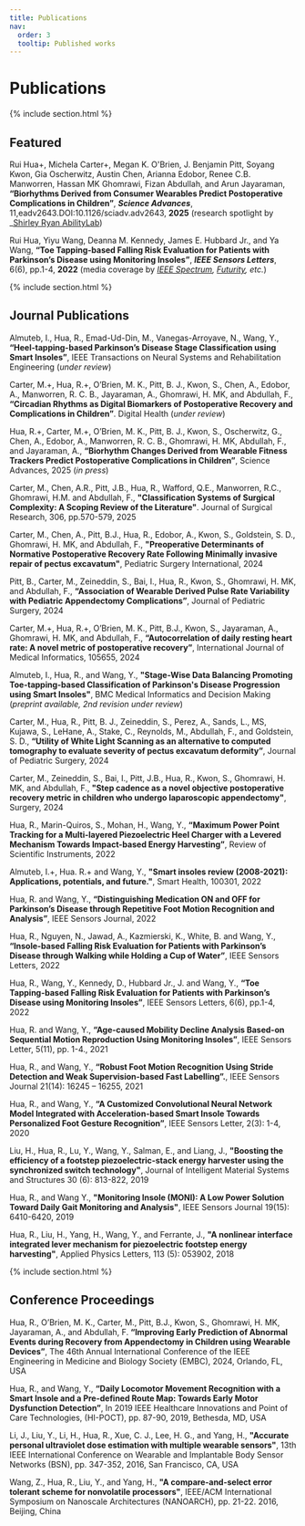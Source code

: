 ```yaml
---
title: Publications
nav:
  order: 3
  tooltip: Published works
---
```


# Publications


{% include section.html %}

## Featured

Rui Hua+, Michela Carter+, Megan K. O'Brien, J. Benjamin Pitt, Soyang Kwon, Gia Oscherwitz, Austin Chen, Arianna Edobor, Renee C.B. Manworren, Hassan MK Ghomrawi, Fizan Abdullah, and Arun Jayaraman, **“Biorhythms Derived from Consumer Wearables Predict Postoperative Complications in Children”**, **_Science Advances_**, 11,eadv2643.DOI:10.1126/sciadv.adv2643, **2025** (research spotlight by _[Shirley Ryan AbilityLab](https://www.sralab.org/articles/blog/research-spotlight-predicting-pediatric-surgery-complications-wearables?utm_source=social&utm_medium=linkedin&utm_campaign=wearables%20science%20advances%20press%20release))


Rui Hua, Yiyu Wang, Deanna M. Kennedy, James E. Hubbard Jr., and Ya Wang, **“Toe Tapping-based Falling Risk Evaluation for Patients with Parkinson’s Disease using Monitoring Insoles”**, **_IEEE Sensors Letters_**, 6(6), pp.1-4, **2022** (media coverage by _[IEEE Spectrum](https://spectrum.ieee.org/smart-footwear-helps-assess-the-fall-risk-of-people-with-parkinsons-disease), [Futurity](https://www.futurity.org/parkinsons-fall-risk-smart-shoe-insole-2791342/), etc._)


{% include section.html %}

## Journal Publications

Almuteb, I., Hua, R., Emad-Ud-Din, M., Vanegas-Arroyave, N., Wang, Y., **“Heel-tapping-based Parkinson’s Disease Stage Classification using Smart Insoles”**, IEEE Transactions on Neural Systems and Rehabilitation Engineering (_under review_)


Carter, M.+, Hua, R.+, O’Brien, M. K., Pitt, B. J., Kwon, S., Chen, A., Edobor, A., Manworren, R. C. B., Jayaraman, A., Ghomrawi, H. MK, and Abdullah, F., **“Circadian Rhythms as Digital Biomarkers of Postoperative Recovery and Complications in Children”**. Digital Health (_under review_)


Hua, R.+, Carter, M.+, O’Brien, M. K., Pitt, B. J., Kwon, S., Oscherwitz, G., Chen, A., Edobor, A., Manworren, R. C. B., Ghomrawi, H. MK, Abdullah, F., and Jayaraman, A., **“Biorhythm Changes Derived from Wearable Fitness Trackers Predict Postoperative Complications in Children”**, Science Advances, 2025 (_in press_)


Carter, M., Chen, A.R., Pitt, J.B., Hua, R., Wafford, Q.E., Manworren, R.C., Ghomrawi, H.M. and Abdullah, F., **"Classification Systems of Surgical Complexity: A Scoping Review of the Literature"**. Journal of Surgical Research, 306, pp.570-579, 2025


Carter, M., Chen, A., Pitt, B.J., Hua, R., Edobor, A., Kwon, S., Goldstein, S. D., Ghomrawi, H. MK, and Abdullah, F., **"Preoperative Determinants of Normative Postoperative Recovery Rate Following Minimally invasive repair of pectus excavatum"**, Pediatric Surgery International, 2024


Pitt, B., Carter, M., Zeineddin, S., Bai, I., Hua, R., Kwon, S., Ghomrawi, H. MK, and Abdullah, F., **“Association of Wearable Derived Pulse Rate Variability with Pediatric Appendectomy Complications”**, Journal of Pediatric Surgery, 2024


Carter, M.+, Hua, R.+, O’Brien, M. K., Pitt, B.J., Kwon, S., Jayaraman, A., Ghomrawi, H. MK, and Abdullah, F., **“Autocorrelation of daily resting heart rate: A novel metric of postoperative recovery”**, International Journal of Medical Informatics, 105655, 2024


Almuteb, I., Hua, R., and Wang, Y., **"Stage-Wise Data Balancing Promoting Toe-tapping-based Classification of Parkinson's Disease Progression using Smart Insoles"**, BMC Medical Informatics and Decision Making (_preprint available, 2nd revision under review_)


Carter, M., Hua, R., Pitt, B. J., Zeineddin, S., Perez, A., Sands, L., MS, Kujawa, S., LeHane, A., Stake, C., Reynolds, M., Abdullah, F., and Goldstein, S. D., **“Utility of White Light Scanning as an alternative to computed tomography to evaluate severity of pectus excavatum deformity”**, Journal of Pediatric Surgery, 2024


Carter, M., Zeineddin, S., Bai, I., Pitt, J.B., Hua, R., Kwon, S., Ghomrawi, H. MK, and Abdullah, F., **"Step cadence as a novel objective postoperative recovery metric in children who undergo laparoscopic appendectomy"**, Surgery, 2024


Hua, R., Marin-Quiros, S., Mohan, H., Wang, Y., **“Maximum Power Point Tracking for a Multi-layered Piezoelectric Heel Charger with a Levered Mechanism Towards Impact-based Energy Harvesting”**, Review of Scientific Instruments, 2022


Almuteb, I.+, Hua. R.+ and Wang, Y., **"Smart insoles review (2008-2021): Applications, potentials, and future."**, Smart Health, 100301, 2022


Hua, R. and Wang, Y., **“Distinguishing Medication ON and OFF for Parkinson’s Disease through Repetitive Foot Motion Recognition and Analysis”**, IEEE Sensors Journal, 2022


Hua, R., Nguyen, N., Jawad, A., Kazmierski, K., White, B. and Wang, Y., **“Insole-based Falling Risk Evaluation for Patients with Parkinson’s Disease through Walking while Holding a Cup of Water”**, IEEE Sensors Letters, 2022


Hua, R., Wang, Y., Kennedy, D., Hubbard Jr., J. and Wang, Y., **“Toe Tapping-based Falling Risk Evaluation for Patients with Parkinson’s Disease using Monitoring Insoles”**, IEEE Sensors Letters, 6(6), pp.1-4, 2022 


Hua, R. and Wang, Y., **“Age-caused Mobility Decline Analysis Based-on Sequential Motion Reproduction Using Monitoring Insoles”**, IEEE Sensors Letter, 5(11), pp. 1-4., 2021


Hua, R., and Wang, Y., **“Robust Foot Motion Recognition Using Stride Detection and Weak Supervision-based Fast Labelling”.**, IEEE Sensors Journal 21(14): 16245 – 16255, 2021


Hua, R., and Wang, Y., **“A Customized Convolutional Neural Network Model Integrated with Acceleration-based Smart Insole Towards Personalized Foot Gesture Recognition”**, IEEE Sensors Letter, 2(3): 1-4, 2020


Liu, H., Hua, R., Lu, Y., Wang, Y., Salman, E., and Liang, J., **"Boosting the efficiency of a footstep piezoelectric-stack energy harvester using the synchronized switch technology"**, Journal of Intelligent Material Systems and Structures 30 (6): 813-822, 2019


Hua, R., and Wang Y., **"Monitoring Insole (MONI): A Low Power Solution Toward Daily Gait Monitoring and Analysis"**, IEEE Sensors Journal 19(15): 6410-6420, 2019


Hua, R., Liu, H., Yang, H., Wang, Y., and Ferrante, J., **"A nonlinear interface integrated lever mechanism for piezoelectric footstep energy harvesting"**, Applied Physics Letters, 113 (5): 053902, 2018


{% include section.html %}

## Conference Proceedings
Hua, R., O’Brien, M. K., Carter, M., Pitt, B.J., Kwon, S., Ghomrawi, H. MK, Jayaraman, A., and Abdullah, F. **“Improving Early Prediction of Abnormal Events during Recovery from Appendectomy in Children using Wearable Devices”**, The 46th Annual International Conference of the IEEE Engineering in Medicine and Biology Society (EMBC), 2024, Orlando, FL, USA


Hua, R., and Wang, Y., **“Daily Locomotor Movement Recognition with a Smart Insole and a Pre-defined Route Map: Towards Early Motor Dysfunction Detection”**, In 2019 IEEE Healthcare Innovations and Point of Care Technologies, (HI-POCT), pp. 87-90, 2019, Bethesda, MD, USA


Li, J., Liu, Y., Li, H., Hua, R., Xue, C. J., Lee, H. G., and Yang, H., **"Accurate personal ultraviolet dose estimation with multiple wearable sensors"**, 13th IEEE International Conference on Wearable and Implantable Body Sensor Networks (BSN), pp. 347-352, 2016, San Francisco, CA, USA 


Wang, Z., Hua, R., Liu, Y., and Yang, H., **"A compare-and-select error tolerant scheme for nonvolatile processors"**, IEEE/ACM International Symposium on Nanoscale Architectures (NANOARCH), pp. 21-22. 2016, Beijing, China


